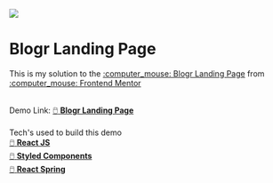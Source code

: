 ![](https://i.ibb.co/BNJRqcL/blogrlandingpage.jpg)

<h1>Blogr Landing Page</h1>
This is my solution to the <a href="https://www.frontendmentor.io/challenges/blogr-landing-page-EX2RLAApP">:computer_mouse: Blogr Landing Page</a> from <a href="https://www.frontendmentor.io/">:computer_mouse: Frontend Mentor</a> 
<br>
<br>

Demo Link: <a href="https://blogrlandingpage-frontendmentor.netlify.app/">:computer_mouse: <b>Blogr Landing Page</b></a> 
<br>
<br>
Tech's used to build this demo
<br>
<a href="https://reactjs.org/">:computer_mouse: <b>React JS</b></a><br>
<a href="https://styled-components.com/">:computer_mouse: <b>Styled Components</b></a><br>
<a href="https://react-spring.io/">:computer_mouse: <b>React Spring</b></a><br>
